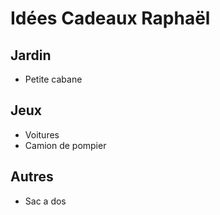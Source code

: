 # Idées Cadeaux Raphaël

## Jardin

- Petite cabane

## Jeux

- Voitures
- Camion de pompier

## Autres

- Sac a dos
